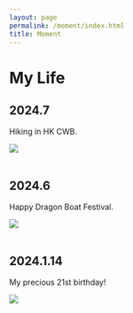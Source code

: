 ```yaml
---
layout: page
permalink: /moment/index.html
title: Moment
---
```


# My Life

## 2024.7

Hiking in HK CWB.
<br>

<div>
<img src="https://lutaoyan.github.io/images/moment/hike.jpg">
</div>
<br>

## 2024.6

Happy Dragon Boat Festival.
<br>
<div>
<img src="https://lutaoyan.github.io/images/moment/608.png">
</div>
<br>

## 2024.1.14

My precious 21st birthday!
<br>
<div>
<img src="https://lutaoyan.github.io/images/moment/21birth.jpg">
</div>
<br>
